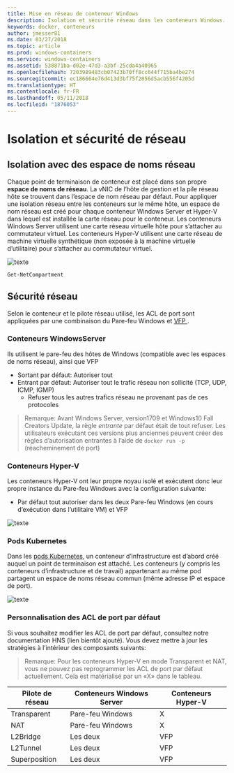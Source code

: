```yaml
---
title: Mise en réseau de conteneur Windows
description: Isolation et sécurité réseau dans les conteneurs Windows.
keywords: docker, conteneurs
author: jmesser81
ms.date: 03/27/2018
ms.topic: article
ms.prod: windows-containers
ms.service: windows-containers
ms.assetid: 538871ba-d02e-47d3-a3bf-25cda4a40965
ms.openlocfilehash: 7203989483cb07423b70ff8cc644f715ba4be274
ms.sourcegitcommit: ec186664e76d413d3bf75f2056d5acb556f4205d
ms.translationtype: HT
ms.contentlocale: fr-FR
ms.lasthandoff: 05/11/2018
ms.locfileid: "1876053"
---
```

# <a name="network-isolation-and-security"></a>Isolation et sécurité de réseau

## <a name="isolation-with-network-namespaces"></a>Isolation avec des espace de noms réseau
Chaque point de terminaison de conteneur est placé dans son propre __espace de noms de réseau__. La vNIC de l’hôte de gestion et la pile réseau hôte se trouvent dans l’espace de nom réseau par défaut. Pour appliquer une isolation réseau entre les conteneurs sur le même hôte, un espace de nom réseau est créé pour chaque conteneur Windows Server et Hyper-V dans lequel est installée la carte réseau pour le conteneur. Les conteneurs Windows Server utilisent une carte réseau virtuelle hôte pour s’attacher au commutateur virtuel. Les conteneurs Hyper-V utilisent une carte réseau de machine virtuelle synthétique (non exposée à la machine virtuelle d’utilitaire) pour s’attacher au commutateur virtuel.


![texte](media/network-compartment-visual.png)


```powershell 
Get-NetCompartment
```

## <a name="network-security"></a>Sécurité réseau
Selon le conteneur et le pilote réseau utilisé, les ACL de port sont appliquées par une combinaison du Pare-feu Windows et [VFP ](https://www.microsoft.com/en-us/research/project/azure-virtual-filtering-platform/).

### <a name="windows-server-containers"></a>Conteneurs WindowsServer
Ils utilisent le pare-feu des hôtes de Windows (compatible avec les espaces de noms réseau), ainsi que VFP
  * Sortant par défaut: Autoriser tout
  * Entrant par défaut: Autoriser tout le trafic réseau non sollicité (TCP, UDP, ICMP, IGMP)
    * Refuser tous les autres trafics réseau ne provenant pas de ces protocoles

  > Remarque: Avant Windows Server, version1709 et Windows10 Fall Creators Update, la règle *entrante* par défaut était de tout refuser. Les utilisateurs exécutant ces versions plus anciennes peuvent créer des règles d’autorisation entrantes à l’aide de ``docker run -p`` (réacheminement de port)


### <a name="hyper-v-containers"></a>Conteneurs Hyper-V
Les conteneurs Hyper-V ont leur propre noyau isolé et exécutent donc leur propre instance du Pare-feu Windows avec la configuration suivante:
  * Par défaut tout autoriser dans les deux Pare-feu Windows (en cours d’exécution dans l’utilitaire VM) et VFP


![texte](media/windows-firewall-containers.png)


### <a name="kubernetes-pods"></a>Pods Kubernetes
Dans les [pods Kubernetes](https://kubernetes.io/docs/concepts/workloads/pods/pod/), un conteneur d’infrastructure est d’abord créé auquel un point de terminaison est attaché. Les conteneurs (y compris les conteneurs d’infrastructure et de travail) appartenant au même pod partagent un espace de noms réseau commun (même adresse IP et espace de port).


![texte](media/pod-network-compartment.png)


### <a name="customizing-default-port-acls"></a>Personnalisation des ACL de port par défaut
Si vous souhaitez modifier les ACL de port par défaut, consultez notre documentation HNS (lien bientôt ajouté). Vous devez mettre à jour les stratégies à l’intérieur des composants suivants:

> Remarque: Pour les conteneurs Hyper-V en mode Transparent et NAT, vous ne pouvez pas reprogrammer les ACL de port par défaut actuellement. Cela est matérialisé par un «X» dans le tableau.

| Pilote de réseau | Conteneurs Windows Server | Conteneurs Hyper-V  |
| -------------- |-------------------------- | ------------------- |
| Transparent | Pare-feu Windows | X |
| NAT | Pare-feu Windows | X |
| L2Bridge | Les deux | VFP |
| L2Tunnel | Les deux | VFP |
| Superposition  | Les deux | VFP |